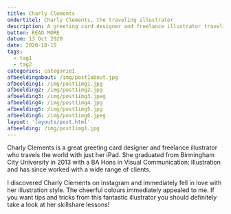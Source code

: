 ```yaml
---
title: Charly Clements
ondertitel: Charly Clements, the traveling illustrator
description: A greeting card designer and freelance illustrator traveling the world.
button: READ MORE
datum: 13 Oct 2020
date: 2020-10-15
tags:
  - tag1
  - tag2
categories: categorie1
afbeeldingabout: /img/post1about.jpg
afbeelding1: /img/post1img1.jpg
afbeelding2: /img/post1img2.jpg
afbeelding3: /img/post1img3.jpeg
afbeelding4: /img/post1img4.jpg
afbeelding5: /img/post1img5.jpg
afbeelding6: /img/post1img6.jpeg
layout: 'layouts/post.html'
afbeelding: /img/post1img1.jpg
---
```


Charly Clements is a great greeting card designer and freelance illustrator who travels the world with just her iPad. She graduated from Birmingham City University in 2013 with a BA Hons in Visual Communication: Illustration and has since worked with a wide range of clients.

I discovered Charly Clements on instagram and immediately fell in love with her illustration style. The cheerful colours immediately appealed to me. If you want tips and tricks from this fantastic illustrator you should definitely take a look at her skillshare lessons!
